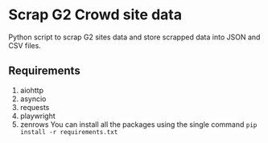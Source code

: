 # Scrap G2 Crowd site data
Python script to scrap G2 sites data and store scrapped data into JSON and CSV files.
## Requirements
1. aiohttp
2. asyncio
3. requests
4. playwright
5. zenrows
You can install all the packages using the single command
`pip install -r requirements.txt`
